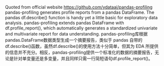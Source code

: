 Quoted from official website https://github.com/ydataai/pandas-profiling
pandas-profiling generates profile reports from a pandas DataFrame. The pandas df.describe() function is handy yet a little basic for exploratory data analysis. pandas-profiling extends pandas DataFrame with df.profile_report(), which automatically generates a standardized univariate and multivariate report for data understanding.
pandas-profiling库根据pandas.DataFrame数据类型生成一个摘要报告，类似于 pandas 自带的df.describe()函数，虽然df.describe()的使用方法十分简单，但其为 EDA 所提供的信息并不充分。相反，pandas-profiling提供一个标准化的数据的摘要报告，无论是针对单变量还是多变量，并且同样只需一行简短语句df.profile_report()。
